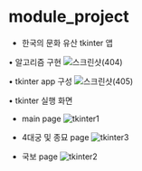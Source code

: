 # module_project
- 한국의 문화 유산 tkinter 앱

• 알고리즘 구현
![스크린샷(404)](https://user-images.githubusercontent.com/65655570/215270959-415cb441-42e9-4b0b-9361-e11c304118cf.png)

• tkinter app 구성
![스크린샷(405)](https://user-images.githubusercontent.com/65655570/215270966-7ae6a30d-9a0c-4f76-b015-5b2e4236ba23.png)


• tkinter 실행 화면
- main page
![tkinter1](https://user-images.githubusercontent.com/65655570/215270976-81296c00-6ada-43c3-9650-eef36f8037db.png)

- 4대궁 및 종묘 page
![tkinter3](https://user-images.githubusercontent.com/65655570/215271164-60bd19e3-2065-4935-b6da-87b71dc9b8bc.png)

- 국보 page
![tkinter2](https://user-images.githubusercontent.com/65655570/215271167-09a19274-470c-46e6-ae37-5d5a7585d872.png)
